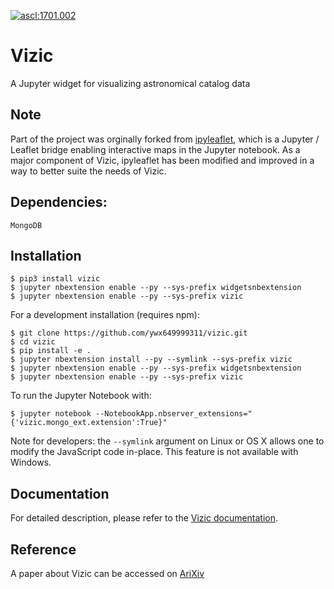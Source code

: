 [![ascl:1701.002](https://img.shields.io/badge/ascl-1701.002-blue.svg?colorB=262255)](http://ascl.net/1701.002)

# Vizic

A Jupyter widget for visualizing astronomical catalog data

## Note

Part of the project was orginally forked from [ipyleaflet](https://github.com/ellisonbg/ipyleaflet), which is a Jupyter / Leaflet bridge enabling interactive maps in the Jupyter notebook. As a major component of Vizic, ipyleaflet has been modified and improved in a way to better suite the needs of Vizic.

## Dependencies:

```
MongoDB
```

## Installation

```
$ pip3 install vizic
$ jupyter nbextension enable --py --sys-prefix widgetsnbextension
$ jupyter nbextension enable --py --sys-prefix vizic
```

For a development installation (requires npm):

```
$ git clone https://github.com/ywx649999311/vizic.git
$ cd vizic
$ pip install -e .
$ jupyter nbextension install --py --symlink --sys-prefix vizic
$ jupyter nbextension enable --py --sys-prefix widgetsnbextension
$ jupyter nbextension enable --py --sys-prefix vizic
```

To run the Jupyter Notebook with:

```
$ jupyter notebook --NotebookApp.nbserver_extensions="{'vizic.mongo_ext.extension':True}"
```

Note for developers: the `--symlink` argument on Linux or OS X allows one to modify the JavaScript code in-place. This feature is not available with Windows.

## Documentation

For detailed description, please refer to the [Vizic documentation](http://ywx649999311.github.io/vizic/index.html).

## Reference

A paper about Vizic can be accessed on [AriXiv](https://arxiv.org/abs/1701.01222)
